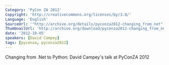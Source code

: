 ```yaml
---
Category: 'PyCon ZA 2012'
Copyright: 'http://creativecommons.org/licenses/by/3.0/'
Language: 'English'
SourceUrl: '"http://archive.org/details/pyconza2012-changing_from_net"'
ThumbnailUrl: 'http://archive.org/download/pyconza2012-changing_from_net/pyconza2012-changing_from_net.thumbs/pyconza2012-changing_from_net_000001.jpg'
date: '2012-10-05'
speakers: [David Campey]
tags: [pyconza, pyconza2012]
---
```

Changing from .Net to Python: David Campey's talk at PyConZA 2012